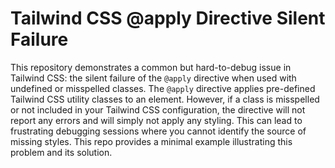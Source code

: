 # Tailwind CSS @apply Directive Silent Failure

This repository demonstrates a common but hard-to-debug issue in Tailwind CSS: the silent failure of the `@apply` directive when used with undefined or misspelled classes. The `@apply` directive applies pre-defined Tailwind CSS utility classes to an element. However, if a class is misspelled or not included in your Tailwind CSS configuration, the directive will not report any errors and will simply not apply any styling. This can lead to frustrating debugging sessions where you cannot identify the source of missing styles. This repo provides a minimal example illustrating this problem and its solution.